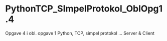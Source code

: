 # PythonTCP_SImpelProtokol_OblOpg1.4
Opgave 4 i obl. opgave 1 Python, TCP, simpel protokol ... Server &amp; Client

